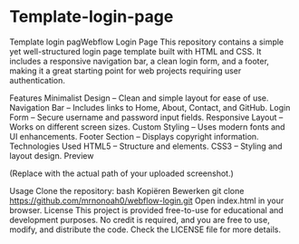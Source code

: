 # Template-login-page
Template login pagWebflow Login Page
This repository contains a simple yet well-structured login page template built with HTML and CSS. It includes a responsive navigation bar, a clean login form, and a footer, making it a great starting point for web projects requiring user authentication.

Features
Minimalist Design – Clean and simple layout for ease of use.
Navigation Bar – Includes links to Home, About, Contact, and GitHub.
Login Form – Secure username and password input fields.
Responsive Layout – Works on different screen sizes.
Custom Styling – Uses modern fonts and UI enhancements.
Footer Section – Displays copyright information.
Technologies Used
HTML5 – Structure and elements.
CSS3 – Styling and layout design.
Preview

(Replace with the actual path of your uploaded screenshot.)

Usage
Clone the repository:
bash
Kopiëren
Bewerken
git clone https://github.com/mrnonoah0/webflow-login.git
Open index.html in your browser.
License
This project is provided free-to-use for educational and development purposes. No credit is required, and you are free to use, modify, and distribute the code. Check the LICENSE file for more details.

